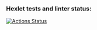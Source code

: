 ### Hexlet tests and linter status:
[![Actions Status](https://github.com/vecnick/java-project-61/actions/workflows/hexlet-check.yml/badge.svg)](https://github.com/vecnick/java-project-61/actions)